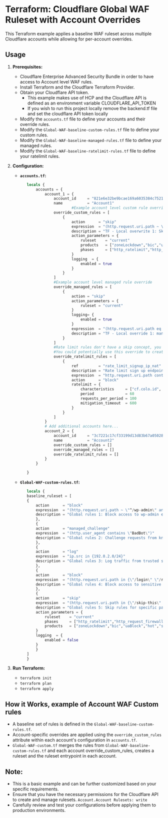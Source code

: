 # Terraform: Cloudflare Global WAF Ruleset with Account Overrides

This Terraform example applies a baseline WAF ruleset across multiple Cloudflare accounts while allowing for per-account overrides.

## Usage

1. **Prerequisites:**
   - Cloudflare Enterprise Advanced Security Bundle in order to have access to Account level WAF rules.
   - Install Terraform and the Cloudflare Terraform Provider.
   - Obtain your Cloudflare API token.
        -   This example makes use of HCP and the Cloudflare API is defined as an environment variable CLOUDFLARE_API_TOKEN
        -   If you wish to run this project locally remove the backend.tf file and set the cloudflare API token locally
   - Modify the `accounts.tf` file to define your accounts and their override rules.
   - Modify the `Global-WAF-baseline-custom-rules.tf`  file to define your custom rules.
   - Modify the `Global-WAF-baseline-managed-rules.tf`  file to define your managed rules.
   - Modify the `Global-WAF-baseline-ratelimit-rules.tf`  file to define your ratelimit rules.

2. **Configuration:**

   - **`accounts.tf`:**
     ```terraform
        locals {
            accounts = {
                account_1 = {
                    account_id     = "821e6e32be9bcae169a6035384c75210"
                    name           = "Account1"
                            #Example account level custom rule override
                    override_custom_rules = [
                        {
                            action      = "skip"
                            expression  = "(http.request.uri.path ~ \"^/bypass\")"
                            description = "TF - Local overwrite 1: Skip rules for the /bypass path"
                            action_parameters = {
                                ruleset    = "current"
                                products   = ["zoneLockdown","bic","uaBlock","hot","securityLevel","rateLimit","waf"]
                                phases     = ["http_ratelimit","http_request_firewall_managed","http_request_sbfm"]
                            }
                            logging  = {
                                enabled = true
                            }
                        }
                    ]
                    #Example account level managed rule override
                    override_managed_rules = [
                        {
                            action = "skip"
                            action_parameters = {
                                ruleset = "current"
                            }
                            logging= {
                                enabled = true
                            }
                            expression  = "(http.request.uri.path eq \"/skip\") and (cf.zone.plan eq \"ENT\")"
                            description = "TF - Local override 1: managed ruleset"
                        }
                    ]
                    #Rate limit rules don't have a skip concept, you would use custom WAF rules to skip rate limit rules.
                    #You could potentially use this override to create account specific rate limit rules.
                    override_ratelimit_rules = [
                        {
                            ref         = "rate_limit_signup_ip_nat"
                            description = "Rate limit sign up endpoint requests by IP with NAT support"
                            expression  = "http.request.uri.path contains \"/signup/\""
                            action      = "block"
                            ratelimit = {
                                characteristics     = ["cf.colo.id", "cf.unique_visitor_id"]
                                period              = 60
                                requests_per_period = 100
                                mitigation_timeout  = 600
                            }
                        }
                    ] 
                }
                # Add additional accounts here...
                account_2 = {
                    account_id     = "3c7221c17cf33199d13d83b67a05028c"
                    name           = "Account2"
                    override_custom_rules = []
                    override_managed_rules = []
                    override_ratelimit_rules = []
                }
            }

        }
     ```
   - **`Global-WAF-custom-rules.tf`:**
     ```terraform
        locals {
        baseline_ruleset = [
        {
            action      = "block"
            expression  = "(http.request.uri.path ~ \"^/wp-admin\" and ip.src ne 192.0.2.1)"
            description = "Global rules 1: Block access to wp-admin except for specific IP"
            },
            {
            action      = "managed_challenge"
            expression  = "(http.user_agent contains \"BadBot\")"
            description = "Global rules 2: Challenge requests from known bad bots"
            },
            {
            action      = "log"
            expression  = "ip.src in {192.0.2.0/24}"
            description = "Global rules 3: Log traffic from trusted subnet"
            },
            {
            action      = "block"
            expression  = "(http.request.uri.path in {\"/login\" \"/register\"})"
            description = "Global rules 4: Block access to sensitive endpoints"
            },
            {
            action      = "skip"
            expression  = "(http.request.uri.path in {\"/skip-this\" \"/and-this\"})"
            description = "Global rules 5: Skip rules for specific paths"
            action_parameters = {
                ruleset    = "current"
                phases     = ["http_ratelimit","http_request_firewall_managed","http_request_sbfm"]
                products   = ["zoneLockdown","bic","uaBlock","hot","securityLevel","rateLimit","waf"]
            }
            logging  = {
                enabled = false
            }
            }
        ]
        }
     ```

3. **Run Terraform:**
   - `terraform init`
   - `terraform plan`
   - `terraform apply`

## How it Works, example of Account WAF Custom rules

- A baseline set of rules is defined in the `Global-WAF-baseline-custom-rules.tf`.
- Account-specific overrides are applied using the `override_custom_rules` attribute within each account's configuration in `accounts.tf`.
- `Global-WAF-custom.tf` merges the rules from `Global-WAF-baseline-custom-rules.tf` and each account override_custom_rules, creates a ruleset and the ruleset entrypoint in each account.

## Note:

- This is a basic example and can be further customized based on your specific requirements.
- Ensure that you have the necessary permissions for the Cloudflare API to create and manage rulesets. 	`Account.Account Rulesets: write`
- Carefully review and test your configurations before applying them to production environments.